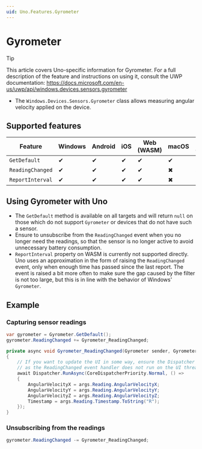 ```yaml
---
uid: Uno.Features.Gyrometer
---
```


# Gyrometer

> [!TIP]
> This article covers Uno-specific information for Gyrometer. For a full description of the feature and instructions on using it, consult the UWP documentation: https://docs.microsoft.com/en-us/uwp/api/windows.devices.sensors.gyrometer

* The `Windows.Devices.Sensors.Gyrometer` class allows measuring angular velocity applied on the device.

## Supported features

| Feature          | Windows | Android | iOS | Web (WASM) | macOS | Linux (Skia) | Win 7 (Skia) |
|------------------|---------|---------|-----|------------|-------|--------------|--------------|
| `GetDefault`     | ✔       | ✔       | ✔   | ✔          | ✔     | ✔            | ✔            |
| `ReadingChanged` | ✔       | ✔       | ✔   | ✔          | ✖     | ✖            | ✖            |
| `ReportInterval` | ✔       | ✔       | ✔   | ✔          | ✖     | ✖            | ✖            |

## Using Gyrometer with Uno

* The `GetDefault` method is available on all targets and will return `null` on those which do not support `Gyrometer` or devices that do not have such a sensor.
* Ensure to unsubscribe from the `ReadingChanged` event when you no longer need the readings, so that the sensor is no longer active to avoid unnecessary battery consumption.
* `ReportInterval` property on WASM is currently not supported directly. Uno uses an approximation in the form of raising the `ReadingChanged` event, only when enough time has passed since the last report. The event is raised a bit more often to make sure the gap caused by the filter is not too large, but this is in line with the behavior of Windows' `Gyrometer`.

## Example

### Capturing sensor readings

```csharp
var gyrometer = Gyrometer.GetDefault();
gyrometer.ReadingChanged += Gyrometer_ReadingChanged;

private async void Gyrometer_ReadingChanged(Gyrometer sender, GyrometerReadingChangedEventArgs args)
{
    // If you want to update the UI in some way, ensure the Dispatcher is used,
    // as the ReadingChanged event handler does not run on the UI thread.
    await Dispatcher.RunAsync(CoreDispatcherPriority.Normal, () =>
    {
        AngularVelocityX = args.Reading.AngularVelocityX;
        AngularVelocityY = args.Reading.AngularVelocityY;
        AngularVelocityZ = args.Reading.AngularVelocityZ;
        Timestamp = args.Reading.Timestamp.ToString("R");
    });
}
```

### Unsubscribing from the readings

```csharp
gyrometer.ReadingChanged -= Gyrometer_ReadingChanged;
```
